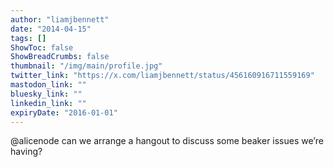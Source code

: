 ```yaml
---
author: "liamjbennett"
date: "2014-04-15"
tags: []
ShowToc: false
ShowBreadCrumbs: false
thumbnail: "/img/main/profile.jpg"
twitter_link: "https://x.com/liamjbennett/status/456160916711559169"
mastodon_link: ""
bluesky_link: ""
linkedin_link: ""
expiryDate: "2016-01-01"
---
```


@alicenode can we arrange a hangout to discuss some beaker issues we’re having?

